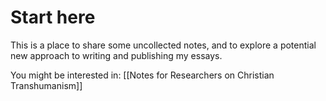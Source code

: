 # Start here

This is a place to share some uncollected notes, and to explore a potential new approach to writing and publishing my essays.

You might be interested in:
[[Notes for Researchers on Christian Transhumanism]]
